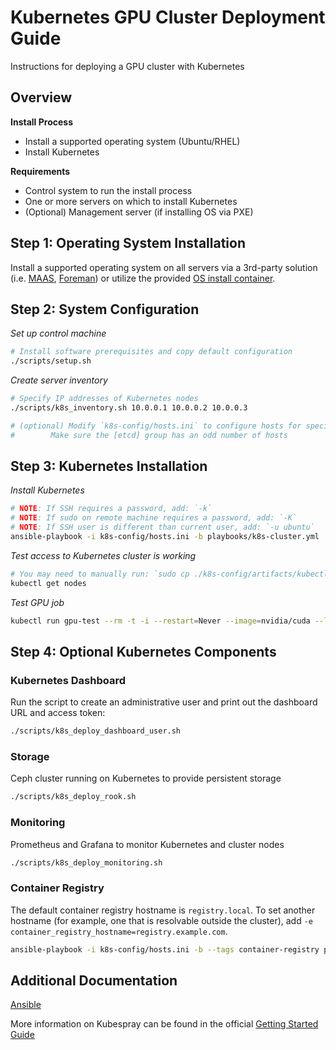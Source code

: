 Kubernetes GPU Cluster Deployment Guide
===

Instructions for deploying a GPU cluster with Kubernetes

## Overview

**Install Process**

  * Install a supported operating system (Ubuntu/RHEL)
  * Install Kubernetes

**Requirements**

  * Control system to run the install process
  * One or more servers on which to install Kubernetes
  * (Optional) Management server (if installing OS via PXE)

## Step 1: Operating System Installation

Install a supported operating system on all servers via
a 3rd-party solution (i.e. [MAAS](https://maas.io/), [Foreman](https://www.theforeman.org/))
or utilize the provided [OS install container](PXE.md).

## Step 2: System Configuration

_Set up control machine_

```sh
# Install software prerequisites and copy default configuration
./scripts/setup.sh
```

_Create server inventory_

```sh
# Specify IP addresses of Kubernetes nodes
./scripts/k8s_inventory.sh 10.0.0.1 10.0.0.2 10.0.0.3

# (optional) Modify `k8s-config/hosts.ini` to configure hosts for specific roles
# 	     Make sure the [etcd] group has an odd number of hosts
```

## Step 3: Kubernetes Installation

_Install Kubernetes_

```sh
# NOTE: If SSH requires a password, add: `-k`
# NOTE: If sudo on remote machine requires a password, add: `-K`
# NOTE: If SSH user is different than current user, add: `-u ubuntu`
ansible-playbook -i k8s-config/hosts.ini -b playbooks/k8s-cluster.yml
```

_Test access to Kubernetes cluster is working_

```sh
# You may need to manually run: `sudo cp ./k8s-config/artifacts/kubectl /usr/local/bin`
kubectl get nodes
```

_Test GPU job_

```sh
kubectl run gpu-test --rm -t -i --restart=Never --image=nvidia/cuda --limits=nvidia.com/gpu=1 -- nvidia-smi
```

## Step 4: Optional Kubernetes Components

### Kubernetes Dashboard

Run the script to create an administrative user and print out the dashboard URL and access token:

```sh
./scripts/k8s_deploy_dashboard_user.sh
```

### Storage

Ceph cluster running on Kubernetes to provide persistent storage

```sh
./scripts/k8s_deploy_rook.sh
```

### Monitoring

Prometheus and Grafana to monitor Kubernetes and cluster nodes

```sh
./scripts/k8s_deploy_monitoring.sh
```

### Container Registry

The default container registry hostname is `registry.local`. To set another hostname (for example,
one that is resolvable outside the cluster), add `-e container_registry_hostname=registry.example.com`.

```sh
ansible-playbook -i k8s-config/hosts.ini -b --tags container-registry playbooks/k8s-services.yml
```

## Additional Documentation

[Ansible](ANSIBLE.md)

More information on Kubespray can be found in the official [Getting Started Guide](https://github.com/kubernetes-sigs/kubespray/blob/master/docs/getting-started.md)

